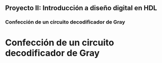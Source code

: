 ## Proyecto II: Introducción a diseño digital en HDL
### Confección de un circuito decodificador de Gray
# Confección de un circuito decodificador de Gray

